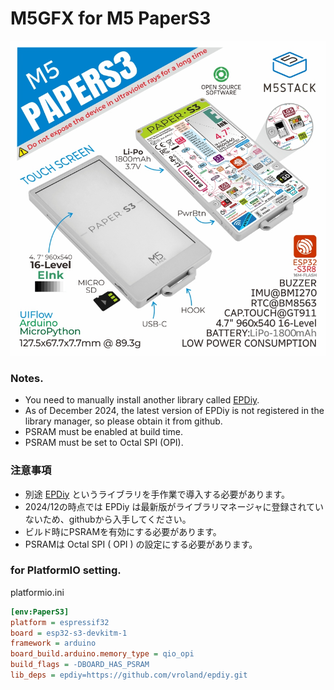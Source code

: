 # M5GFX for M5 PaperS3

<img src="./M5PaperS3.jpg">

### Notes.
- You need to manually install another library called [EPDiy](https://github.com/vroland/epdiy/).
- As of December 2024, the latest version of EPDiy is not registered in the library manager, so please obtain it from github.
- PSRAM must be enabled at build time.
- PSRAM must be set to Octal SPI (OPI).

### 注意事項  
- 別途 [EPDiy](https://github.com/vroland/epdiy/) というライブラリを手作業で導入する必要があります。  
- 2024/12の時点では EPDiy は最新版がライブラリマネージャに登録されていないため、githubから入手してください。  
- ビルド時にPSRAMを有効にする必要があります。  
- PSRAMは Octal SPI ( OPI ) の設定にする必要があります。  


### for PlatformIO setting.

platformio.ini
```ini
[env:PaperS3]
platform = espressif32
board = esp32-s3-devkitm-1
framework = arduino
board_build.arduino.memory_type = qio_opi
build_flags = -DBOARD_HAS_PSRAM
lib_deps = epdiy=https://github.com/vroland/epdiy.git
```
